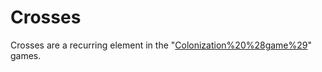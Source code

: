 # Crosses

Crosses are a recurring element in the "[Colonization%20%28game%29](Colonization)" games.